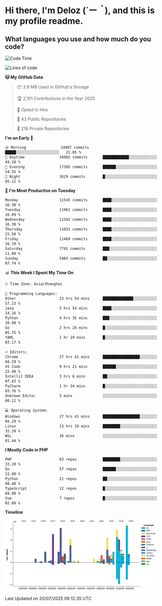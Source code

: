 # **Hi there, I'm Deloz (*´ー｀*), and this is my profile readme.**

## **What languages you use and how much do you code?**

<!--START_SECTION:waka-->
![Code Time](http://img.shields.io/badge/Code%20Time-6%2C917%20hrs%2015%20mins-blue)

![Lines of code](https://img.shields.io/badge/From%20Hello%20World%20I%27ve%20Written-58.6%20million%20lines%20of%20code-blue)

**🐱 My GitHub Data** 

> 📦 3.9 MB Used in GitHub's Storage 
 > 
> 🏆 2,101 Contributions in the Year 2025
 > 
> 💼 Opted to Hire
 > 
> 📜 43 Public Repositories 
 > 
> 🔑 218 Private Repositories 
 > 
**I'm an Early 🐤** 

```text
🌞 Morning                14907 commits       █████░░░░░░░░░░░░░░░░░░░░   21.05 % 
🌆 Daytime                34902 commits       ████████████░░░░░░░░░░░░░   49.28 % 
🌃 Evening                17385 commits       ██████░░░░░░░░░░░░░░░░░░░   24.55 % 
🌙 Night                  3629 commits        █░░░░░░░░░░░░░░░░░░░░░░░░   05.12 % 
```
📅 **I'm Most Productive on Tuesday** 

```text
Monday                   11545 commits       ████░░░░░░░░░░░░░░░░░░░░░   16.30 % 
Tuesday                  11962 commits       ████░░░░░░░░░░░░░░░░░░░░░   16.89 % 
Wednesday                11542 commits       ████░░░░░░░░░░░░░░░░░░░░░   16.30 % 
Thursday                 11031 commits       ████░░░░░░░░░░░░░░░░░░░░░   15.58 % 
Friday                   11469 commits       ████░░░░░░░░░░░░░░░░░░░░░   16.19 % 
Saturday                 7791 commits        ███░░░░░░░░░░░░░░░░░░░░░░   11.00 % 
Sunday                   5483 commits        ██░░░░░░░░░░░░░░░░░░░░░░░   07.74 % 
```


📊 **This Week I Spent My Time On** 

```text
🕑︎ Time Zone: Asia/Shanghai

💬 Programming Languages: 
Other                    23 hrs 54 mins      ██████████████░░░░░░░░░░░   57.23 % 
Java                     5 hrs 54 mins       ████░░░░░░░░░░░░░░░░░░░░░   14.16 % 
Python                   4 hrs 35 mins       ███░░░░░░░░░░░░░░░░░░░░░░   10.98 % 
Go                       2 hrs 24 mins       █░░░░░░░░░░░░░░░░░░░░░░░░   05.75 % 
YAML                     1 hr 19 mins        █░░░░░░░░░░░░░░░░░░░░░░░░   03.17 % 

🔥 Editors: 
Chrome                   27 hrs 41 mins      █████████████████░░░░░░░░   66.29 % 
VS Code                  9 hrs 21 mins       ██████░░░░░░░░░░░░░░░░░░░   22.40 % 
IntelliJ IDEA            3 hrs 6 mins        ██░░░░░░░░░░░░░░░░░░░░░░░   07.43 % 
PyCharm                  1 hr 34 mins        █░░░░░░░░░░░░░░░░░░░░░░░░   03.76 % 
Unknown Editor           3 mins              ░░░░░░░░░░░░░░░░░░░░░░░░░   00.12 % 

💻 Operating System: 
Windows                  27 hrs 41 mins      █████████████████░░░░░░░░   66.29 % 
Linux                    13 hrs 29 mins      ████████░░░░░░░░░░░░░░░░░   32.28 % 
WSL                      36 mins             ░░░░░░░░░░░░░░░░░░░░░░░░░   01.44 % 
```

**I Mostly Code in PHP** 

```text
PHP                      83 repos            ████████░░░░░░░░░░░░░░░░░   33.20 % 
Go                       57 repos            ██████░░░░░░░░░░░░░░░░░░░   22.80 % 
Python                   21 repos            ██░░░░░░░░░░░░░░░░░░░░░░░   08.40 % 
TypeScript               12 repos            █░░░░░░░░░░░░░░░░░░░░░░░░   04.80 % 
Vue                      7 repos             █░░░░░░░░░░░░░░░░░░░░░░░░   02.80 % 
```



**Timeline**

![Lines of Code chart](https://raw.githubusercontent.com/deloz/deloz/main/assets/bar_graph.png)


 Last Updated on 20/07/2025 06:12:35 UTC
<!--END_SECTION:waka-->
